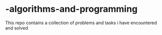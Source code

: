 # -algorithms-and-programming
This repo contains a collection of problems and tasks i have encountered and solved
